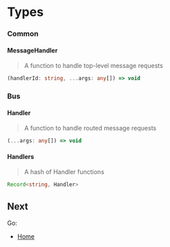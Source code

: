# Types

### Common

#### MessageHandler

> A function to handle top-level message requests

```ts
(handlerId: string, ...args: any[]) => void
```

### Bus

#### Handler

> A function to handle routed message requests

```ts
(...args: any[]) => void
```

#### Handlers

> A hash of Handler functions

```ts
Record<string, Handler>
```

## Next

Go:

- [Home](README.md)

